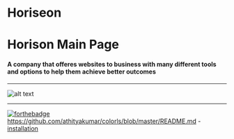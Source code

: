 # Horiseon

# Horison Main Page

#### A company that offeres websites to business with many different tools and options to help them achieve better outcomes

---
![alt text](https://i.imgur.com/4FF4Pvf.png "some text")

---
[![forthebadge](https://forthebadge.com/images/badges/uses-html.svg)](https://forthebadge.com)
https://github.com/athityakumar/colorls/blob/master/README.md
-[installation](#installation)
